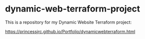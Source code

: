# dynamic-web-terraform-project
This is a repository for my Dynamic Website Terraform project:

https://princessjrc.github.io/Portfolio/dynamicwebterraform.html

